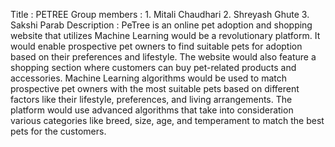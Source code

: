 Title : PETREE
Group members : 1. Mitali Chaudhari
                2. Shreyash Ghute
                3. Sakshi Parab
Description : PeTree is an online pet adoption and shopping website that utilizes Machine Learning would be a
revolutionary platform. It would enable prospective pet owners to find suitable pets for adoption based on
their preferences and lifestyle. The website would also feature a shopping section where customers can buy
pet-related products and accessories. Machine Learning algorithms would be used to match prospective pet
owners with the most suitable pets based on different factors like their lifestyle, preferences, and living
arrangements. The platform would use advanced algorithms that take into consideration various categories
like breed, size, age, and temperament to match the best pets for the customers.

